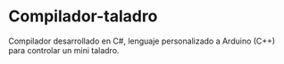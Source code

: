 # Compilador-taladro
Compilador desarrollado en C#, lenguaje personalizado a Arduino (C++) para controlar un mini taladro.

